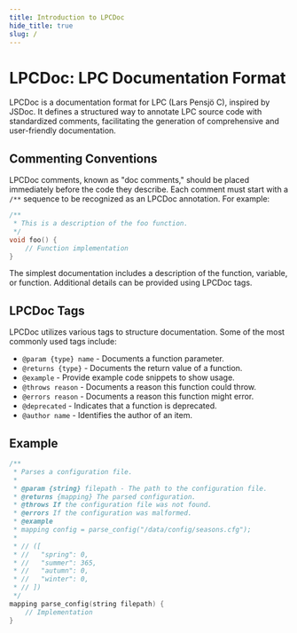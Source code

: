```yaml
---
title: Introduction to LPCDoc
hide_title: true
slug: /
---
```


# LPCDoc: LPC Documentation Format

LPCDoc is a documentation format for LPC (Lars Pensjö C), inspired by JSDoc. It
defines a structured way to annotate LPC source code with standardized
comments, facilitating the generation of comprehensive and user-friendly
documentation.

## Commenting Conventions

LPCDoc comments, known as "doc comments," should be placed immediately before
the code they describe. Each comment must start with a `/**` sequence to be
recognized as an LPCDoc annotation. For example:

```c
/**
 * This is a description of the foo function.
 */
void foo() {
    // Function implementation
}
```

The simplest documentation includes a description of the function, variable, or
function. Additional details can be provided using LPCDoc tags.

## LPCDoc Tags

LPCDoc utilizes various tags to structure documentation. Some of the most commonly used tags include:

- `@param {type} name` - Documents a function parameter.
- `@returns {type}` - Documents the return value of a function.
- `@example` - Provide example code snippets to show usage.
- `@throws reason` - Documents a reason this function could throw.
- `@errors reason` - Documents a reason this function might error.
- `@deprecated` - Indicates that a function is deprecated.
- `@author name` - Identifies the author of an item.

## Example

```c
/**
 * Parses a configuration file.
 *
 * @param {string} filepath - The path to the configuration file.
 * @returns {mapping} The parsed configuration.
 * @throws If the configuration file was not found.
 * @errors If the configuration was malformed.
 * @example
 * mapping config = parse_config("/data/config/seasons.cfg");
 *
 * // ([
 * //   "spring": 0,
 * //   "summer": 365,
 * //   "autumn": 0,
 * //   "winter": 0,
 * // ])
 */
mapping parse_config(string filepath) {
    // Implementation
}
```

